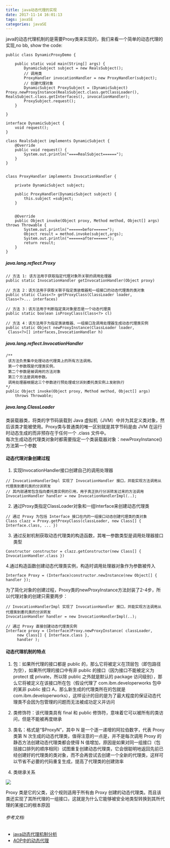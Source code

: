 ```yaml
---
title: java动态代理的实现
date: 2017-11-14 16:01:13
tags: javaSE
categories: javaSE
---
```

java的动态代理机制的是需要Proxy类来实现的，我们来看一个简单的动态代理的实现,no bb, show the code:
``` 
public class DynamicProxyDemo {

    public static void main(String[] args) {
        DynamicSubject subject = new RealsSubject();
        // 调用类
        ProxyHandler invocationHandler = new ProxyHandler(subject);
        // 创建代理对象
        DynamicSubject ProxySubject = (DynamicSubject) Proxy.newProxyInstance(RealsSubject.class.getClassLoader(), RealsSubject.class.getInterfaces(), invocationHandler);
        ProxySubject.request();
    }

}

interface DynamicSubject {
    void request();
}

class RealsSubject implements DynamicSubject {
    @Override
    public void request() {
        System.out.println("====RealSubject======");
    }
}


class ProxyHandler implements InvocationHandler {

    private DynamicSubject subject;

    public ProxyHandler(DynamicSubject subject) {
        this.subject =subject;
    }


    @Override
    public Object invoke(Object proxy, Method method, Object[] args) throws Throwable {
        System.out.println("======befor======");
        Object result = method.invoke(subject,args);
        System.out.println("======after======");
        return result;
    }
}
```

##### java.lang.reflect.Proxy
``` 
// 方法 1: 该方法用于获取指定代理对象所关联的调用处理器
public static InvocationHandler getInvocationHandler(Object proxy) 

// 方法 2：该方法用于获取关联于指定类装载器和一组接口的动态代理类的类对象
public static Class<?> getProxyClass(ClassLoader loader, 
Class<?>... interfaces)

// 方法 3：该方法用于判断指定类对象是否是一个动态代理类
public static boolean isProxyClass(Class<?> cl) 

// 方法 4：该方法用于为指定类装载器、一组接口及调用处理器生成动态代理类实例
public static Object newProxyInstance(ClassLoader loader,
 Class<?>[] interfaces,InvocationHandler h)
```

##### java.lang.reflect.InvocationHandler
``` 
/**
 该方法负责集中处理动态代理类上的所有方法调用。
 第一个参数既是代理类实例，
 第二个参数是被调用的方法对象
 第三个方法是调用参数。
 调用处理器根据这三个参数进行预处理或分派到委托类实例上发射执行
*/
public Object invoke(Object proxy, Method method, Object[] args)
    throws Throwable;
```

##### java.lang.ClassLoader
类装载器类，将类的字节码装载到 Java 虚拟机（JVM）中并为其定义类对象，然后该类才能被使用。Proxy类与普通类的唯一区别就是其字节码是由 JVM 在运行时动态生成的而非预存在于任何一个 .class 文件中。   
每次生成动态代理类对象时都需要指定一个类装载器对象：newProxyInstance()方法第一个参数


#### 动态代理对象创建过程
1. 实现InvocationHandler接口创建自己的调用处理器
``` 
// InvocationHandlerImpl 实现了 InvocationHandler 接口，并能实现方法调用从代理类到委托类的分派转发
// 其内部通常包含指向委托类实例的引用，用于真正执行分派转发过来的方法调用
InvocationHandler handler = new InvocationHandlerImpl(..); 
```
2. 通过Proxy类指定ClassLoader对象和一组Interface来创建动态代理类
``` 
// 通过 Proxy 为包括 Interface 接口在内的一组接口动态创建代理类的类对象
Class clazz = Proxy.getProxyClass(classLoader, new Class[] { Interface.class, ... })
```
3. 通过反射机制获取动态代理类的构造函数，其唯一参数类型是调用处理器接口类型
``` 
Constructor constructor = clazz.getConstructor(new Class[] { InvocationHandler.class })
```
4.通过构造函数创建动态代理类实例，构造时调用处理器对象作为参数被传入
``` 
Interface Proxy = (Interface)constructor.newInstance(new Object[] { handler });
```
为了简化对象的创建过程，Proxy类的newProxyInstance方法封装了2-4步，所以代理对象的创建只需要两步：
``` 
// InvocationHandlerImpl 实现了 InvocationHandler 接口，并能实现方法调用从代理类到委托类的分派转发
InvocationHandler handler = new InvocationHandlerImpl(..); 

// 通过 Proxy 直接创建动态代理类实例
Interface proxy = (Interface)Proxy.newProxyInstance( classLoader, 
     new Class[] { Interface.class }, 
     handler );
```

#### 动态代理机制的特点
1. 包：如果所代理的接口都是 public 的，那么它将被定义在顶层包（即包路径为空），如果所代理的接口中有非 public 的接口（因为接口不能被定义为 protect 或 private，所以除 public 之外就是默认的 package 访问级别），那么它将被定义在该接口所在包（假设代理了 com.ibm.developerworks 包中的某非 public 接口 A，那么新生成的代理类所在的包就是 com.ibm.developerworks），这样设计的目的是为了最大程度的保证动态代理类不会因为包管理的问题而无法被成功定义并访问

2. 类修饰符：该代理类具有 final 和 public 修饰符，意味着它可以被所有的类访问，但是不能被再度继承

3. 类名：格式是“$ProxyN”，其中 N 是一个逐一递增的阿拉伯数字，代表 Proxy 类第 N 次生成的动态代理类，值得注意的一点是，并不是每次调用 Proxy 的静态方法创建动态代理类都会使得 N 值增加，原因是如果对同一组接口（包括接口排列的顺序相同）试图重复创建动态代理类，它会很聪明地返回先前已经创建好的代理类的类对象，而不会再尝试去创建一个全新的代理类，这样可以节省不必要的代码重复生成，提高了代理类的创建效率

4. 类继承关系

![](https://www.ibm.com/developerworks/cn/java/j-lo-proxy1/image002.png)

Proxy 类是它的父类，这个规则适用于所有由 Proxy 创建的动态代理类。而且该类还实现了其所代理的一组接口，这就是为什么它能够被安全地类型转换到其所代理的某接口的根本原因

###### 参考文档:
- [java动态代理机制分析](https://www.ibm.com/developerworks/cn/java/j-lo-proxy1/)
- [AOP中的动态代理](https://github.com/brianway/java-learning/blob/master/blogs/javase/java%E5%9F%BA%E7%A1%80%E5%B7%A9%E5%9B%BA%E7%AC%94%E8%AE%B0(4)-%E4%BB%A3%E7%90%86.md)